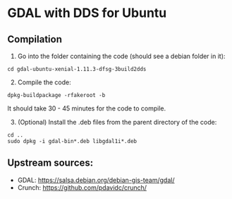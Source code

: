 # GDAL with DDS for Ubuntu
## Compilation
1. Go into the folder containing the code (should see a debian folder in it):

  `cd gdal-ubuntu-xenial-1.11.3-dfsg-3build2dds`

2. Compile the code:

  `dpkg-buildpackage -rfakeroot -b`
    
  It should take 30 - 45 minutes for the code to compile.

  3.  (Optional) Install the .deb files from the parent directory of the code:
  
  ```
  cd ..
  sudo dpkg -i gdal-bin*.deb libgdal1i*.deb
  ```

## Upstream sources:
* GDAL:  https://salsa.debian.org/debian-gis-team/gdal/
* Crunch:  https://github.com/pdavidc/crunch/

